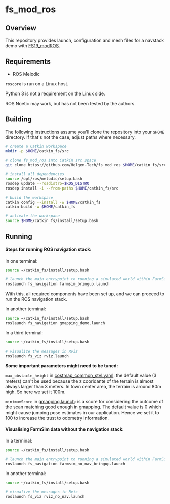 # fs_mod_ros

## Overview

This repository provides launch, configuration and mesh files for a navstack demo with [FS19_modROS](https://github.com/tud-cor/FS19_modROS).  

## Requirements

* ROS Melodic

`roscore` is run on a Linux host.

Python 3 is not a requirement on the Linux side.

ROS Noetic may work, but has not been tested by the authors.


## Building

The following instructions assume you'll clone the repository into your `$HOME` directory.
If that's not the case, adjust paths where necessary.

```sh
# create a Catkin workspace
mkdir -p $HOME/catkin_fs/src

# clone fs_mod_ros into Catkin src space
git clone https://github.com/Helgen-Tech/fs_mod_ros $HOME/catkin_fs/src/fs_mod_ros

# install all dependencies
source /opt/ros/melodic/setup.bash
rosdep update --rosdistro=$ROS_DISTRO
rosdep install -i --from-paths $HOME/catkin_fs/src

# build the workspace
catkin config --install -w $HOME/catkin_fs
catkin build -w $HOME/catkin_fs

# activate the workspace
source $HOME/catkin_fs/install/setup.bash
```


## Running
#### Steps for running ROS navigation stack:

In one terminal:

```sh
source ~/catkin_fs/install/setup.bash

# launch the main entrypoint to running a simulated world within FarmSim
roslaunch fs_navigation farmsim_bringup.launch
```

With this, all required components have been set up, and we can proceed to run the ROS navigation stack.

In another terminal:

```sh
source ~/catkin_fs/install/setup.bash
roslaunch fs_navigation gmapping_demo.launch
```

In a third terminal:

```sh
source ~/catkin_fs/install/setup.bash

# visualize the messages in Rviz
roslaunch fs_viz rviz.launch
```

**Some important parameters might need to be tuned:**

`max_obstacle_height` in [costmap_common_stvl.yaml](fs_navigation/config/costmap_common_stvl.yaml): the default value (3 meters) can't be used because the z cooridante of the terrain is almost always larger than 3 meters. In town center area, the terrain is around 80m high. So here we set it 100m.


`minimumScore` in [gmapping.launch](fs_navigation/launch/gmapping.launch): is a score for considering the outcome of the scan matching good enough in gmapping. The default value is 0 which might cause jumping pose estimates in our application. Hence we set it to 100 to increase the trust to odometry information.


#### Visualising FarmSim data without the navigation stack:

In a terminal:

```sh
source ~/catkin_fs/install/setup.bash

# launch the main entrypoint to running a simulated world within FarmSim
roslaunch fs_navigation farmsim_no_nav_bringup.launch
```


In another terminal:

```sh
source ~/catkin_fs/install/setup.bash

# visualize the messages in Rviz
roslaunch fs_viz rviz_no_nav.launch
```

